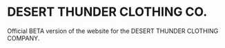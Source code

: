 # DESERT THUNDER CLOTHING CO.
Official BETA version of the website for the DESERT THUNDER CLOTHING COMPANY.
 
